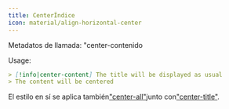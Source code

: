 ```yaml
---
title: CenterÍndice
icon: material/align-horizontal-center
---
```


Metadatos de llamada: "center-contenido

Usage:
```md
> [!info|center-content] The title will be displayed as usual
> The content will be centered
```

El estilo en sí se aplica también["center-all"](../combined-styling/page-13.md)junto con["center-title"](../title-styling/page-13.md).